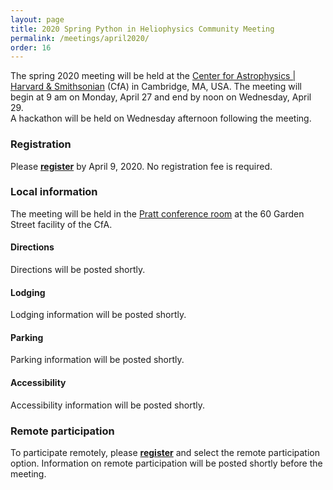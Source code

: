 ```yaml
---
layout: page
title: 2020 Spring Python in Heliophysics Community Meeting
permalink: /meetings/april2020/
order: 16
---
```


The spring 2020 meeting will be held at the [Center for Astrophysics | Harvard & Smithsonian](https://www.cfa.harvard.edu/) (CfA) in Cambridge, MA, USA.
The meeting will begin at 9 am on Monday, April 27 and end by noon on Wednesday, April 29.  
A hackathon will be held on Wednesday afternoon following the meeting.

### Registration

Please [**register**](https://forms.gle/fYxWXWccyTZxnVUH9) by April 9, 2020.
No registration fee is required.

### Local information

The meeting will be held in the [Pratt conference room](https://www.google.com/maps/place/Pratt+Conference+Room/@42.3816003,-71.129812,17z/data=!3m1!4b1!4m5!3m4!1s0x89e3776c9a37dc8b:0x5c1ff50edb096c08!8m2!3d42.3816003!4d-71.1276233) at the 60 Garden Street facility of the CfA.  

#### Directions

Directions will be posted shortly.

#### Lodging

Lodging information will be posted shortly.

#### Parking

Parking information will be posted shortly.

#### Accessibility
  
Accessibility information will be posted shortly.

### Remote participation

To participate remotely, please [**register**](https://forms.gle/fYxWXWccyTZxnVUH9) and select the remote participation option.
Information on remote participation will be posted shortly before the meeting.
